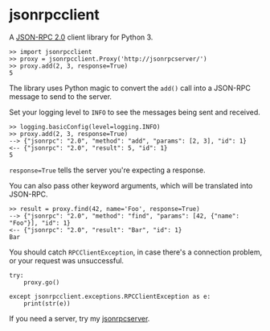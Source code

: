 jsonrpcclient
=============

A [JSON-RPC 2.0](http://www.jsonrpc.org/) client library for Python 3.

    >> import jsonrpcclient
    >> proxy = jsonrpcclient.Proxy('http://jsonrpcserver/')
    >> proxy.add(2, 3, response=True)
    5

The library uses Python magic to convert the ``add()`` call into a JSON-RPC
message to send to the server.

Set your logging level to ``INFO`` to see the messages being sent and received.

    >> logging.basicConfig(level=logging.INFO)
    >> proxy.add(2, 3, response=True)
    --> {"jsonrpc": "2.0", "method": "add", "params": [2, 3], "id": 1}
    <-- {"jsonrpc": "2.0", "result": 5, "id": 1}
    5

``response=True`` tells the server you're expecting a response.

You can also pass other keyword arguments, which will be translated into
JSON-RPC.

    >> result = proxy.find(42, name='Foo', response=True)
    --> {"jsonrpc": "2.0", "method": "find", "params": [42, {"name": "Foo"}], "id": 1}
    <-- {"jsonrpc": "2.0", "result": "Bar", "id": 1}
    Bar

You should catch ``RPCClientException``, in case there's a connection problem,
or your request was unsuccessful.

    try:
        proxy.go()

    except jsonrpcclient.exceptions.RPCClientException as e:
        print(str(e))

If you need a server, try my
[jsonrpcserver](https://bitbucket.org/beau-barker/jsonrpcserver).
